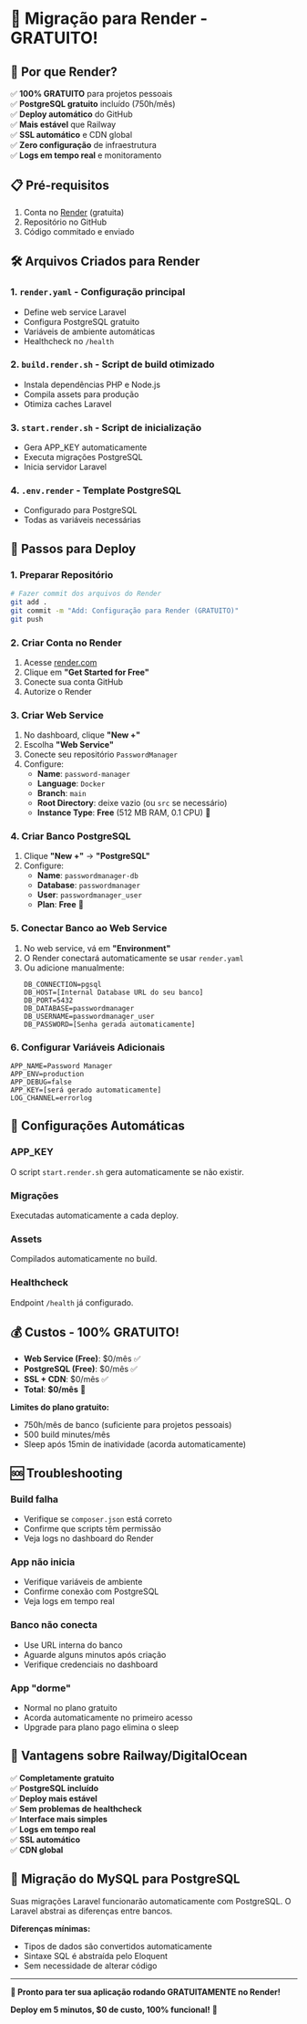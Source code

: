 # 🚀 Migração para Render - GRATUITO!

## 🎉 Por que Render?

✅ **100% GRATUITO** para projetos pessoais  
✅ **PostgreSQL gratuito** incluído (750h/mês)  
✅ **Deploy automático** do GitHub  
✅ **Mais estável** que Railway  
✅ **SSL automático** e CDN global  
✅ **Zero configuração** de infraestrutura  
✅ **Logs em tempo real** e monitoramento  

## 📋 Pré-requisitos

1. Conta no [Render](https://render.com) (gratuita)
2. Repositório no GitHub
3. Código commitado e enviado

## 🛠️ Arquivos Criados para Render

### 1. `render.yaml` - Configuração principal
- Define web service Laravel
- Configura PostgreSQL gratuito
- Variáveis de ambiente automáticas
- Healthcheck no `/health`

### 2. `build.render.sh` - Script de build otimizado
- Instala dependências PHP e Node.js
- Compila assets para produção
- Otimiza caches Laravel

### 3. `start.render.sh` - Script de inicialização
- Gera APP_KEY automaticamente
- Executa migrações PostgreSQL
- Inicia servidor Laravel

### 4. `.env.render` - Template PostgreSQL
- Configurado para PostgreSQL
- Todas as variáveis necessárias

## 🚀 Passos para Deploy

### 1. Preparar Repositório
```bash
# Fazer commit dos arquivos do Render
git add .
git commit -m "Add: Configuração para Render (GRATUITO)"
git push
```

### 2. Criar Conta no Render
1. Acesse [render.com](https://render.com)
2. Clique em **"Get Started for Free"**
3. Conecte sua conta GitHub
4. Autorize o Render

### 3. Criar Web Service
1. No dashboard, clique **"New +"**
2. Escolha **"Web Service"**
3. Conecte seu repositório `PasswordManager`
4. Configure:
   - **Name**: `password-manager`
   - **Language**: `Docker`
   - **Branch**: `main`
   - **Root Directory**: deixe vazio (ou `src` se necessário)
   - **Instance Type**: **Free** (512 MB RAM, 0.1 CPU) 🎉

### 4. Criar Banco PostgreSQL
1. Clique **"New +"** → **"PostgreSQL"**
2. Configure:
   - **Name**: `passwordmanager-db`
   - **Database**: `passwordmanager`
   - **User**: `passwordmanager_user`
   - **Plan**: **Free** 🎉

### 5. Conectar Banco ao Web Service
1. No web service, vá em **"Environment"**
2. O Render conectará automaticamente se usar `render.yaml`
3. Ou adicione manualmente:
   ```
   DB_CONNECTION=pgsql
   DB_HOST=[Internal Database URL do seu banco]
   DB_PORT=5432
   DB_DATABASE=passwordmanager
   DB_USERNAME=passwordmanager_user
   DB_PASSWORD=[Senha gerada automaticamente]
   ```

### 6. Configurar Variáveis Adicionais
```
APP_NAME=Password Manager
APP_ENV=production
APP_DEBUG=false
APP_KEY=[será gerado automaticamente]
LOG_CHANNEL=errorlog
```

## 🔧 Configurações Automáticas

### APP_KEY
O script `start.render.sh` gera automaticamente se não existir.

### Migrações
Executadas automaticamente a cada deploy.

### Assets
Compilados automaticamente no build.

### Healthcheck
Endpoint `/health` já configurado.

## 💰 Custos - 100% GRATUITO!

- **Web Service (Free)**: $0/mês ✅
- **PostgreSQL (Free)**: $0/mês ✅
- **SSL + CDN**: $0/mês ✅
- **Total**: **$0/mês** 🎉

**Limites do plano gratuito:**
- 750h/mês de banco (suficiente para projetos pessoais)
- 500 build minutes/mês
- Sleep após 15min de inatividade (acorda automaticamente)

## 🆘 Troubleshooting

### Build falha
- Verifique se `composer.json` está correto
- Confirme que scripts têm permissão
- Veja logs no dashboard do Render

### App não inicia
- Verifique variáveis de ambiente
- Confirme conexão com PostgreSQL
- Veja logs em tempo real

### Banco não conecta
- Use URL interna do banco
- Aguarde alguns minutos após criação
- Verifique credenciais no dashboard

### App "dorme"
- Normal no plano gratuito
- Acorda automaticamente no primeiro acesso
- Upgrade para plano pago elimina o sleep

## 🎯 Vantagens sobre Railway/DigitalOcean

✅ **Completamente gratuito**  
✅ **PostgreSQL incluído**  
✅ **Deploy mais estável**  
✅ **Sem problemas de healthcheck**  
✅ **Interface mais simples**  
✅ **Logs em tempo real**  
✅ **SSL automático**  
✅ **CDN global**  

## 🔄 Migração do MySQL para PostgreSQL

Suas migrações Laravel funcionarão automaticamente com PostgreSQL. O Laravel abstrai as diferenças entre bancos.

**Diferenças mínimas:**
- Tipos de dados são convertidos automaticamente
- Sintaxe SQL é abstraída pelo Eloquent
- Sem necessidade de alterar código

---

**🎉 Pronto para ter sua aplicação rodando GRATUITAMENTE no Render!**

**Deploy em 5 minutos, $0 de custo, 100% funcional!** 🚀